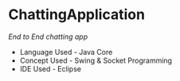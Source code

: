 # ChattingApplication

*End to End chatting app*

- Language Used -  Java Core
- Concept Used - Swing & Socket Programming
- IDE Used - Eclipse
